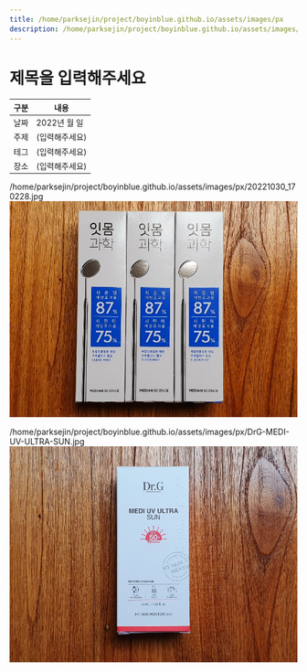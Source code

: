 ```yaml
---
title: /home/parksejin/project/boyinblue.github.io/assets/images/px
description: /home/parksejin/project/boyinblue.github.io/assets/images/px
---
```



제목을 입력해주세요
===


|구분|내용|
|---|---|
|날짜|2022년 월 일|
|주제|(입력해주세요)|
|테그|(입력해주세요)|
|장소|(입력해주세요)|


/home/parksejin/project/boyinblue.github.io/assets/images/px/20221030_170228.jpg
![이미지](20221030_170228.jpg)


/home/parksejin/project/boyinblue.github.io/assets/images/px/DrG-MEDI-UV-ULTRA-SUN.jpg
![이미지](DrG-MEDI-UV-ULTRA-SUN.jpg)


